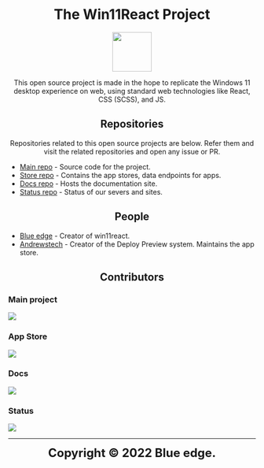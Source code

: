 <h1 align="center">The Win11React Project</h1>
<p align="center">
<img src="https://user-images.githubusercontent.com/91379432/164983291-5619d3ae-31da-4bc4-920a-823daf854fe8.png" height="80" width="80">
</p>
<p align="center">This open source project is made in the hope to replicate the Windows 11 desktop experience on web, using standard web technologies like React, CSS (SCSS), and JS.</p>

<h2 align="center">Repositories</h2>
<p align="center">Repositories related to this open source projects are below. Refer them and visit the related repositories and open any issue or PR.</p>

- [Main repo](https://github.com/blueedgetechno/win11React) - Source code for the project.
- [Store repo](https://github.com/win11react/store) - Contains the app stores, data endpoints for apps.
- [Docs repo](https://github.com/win11react/docs) - Hosts the documentation site.
- [Status repo](https://github.com/win11react/status) - Status of our severs and sites.

<h2 align="center">People</h2>

- [Blue edge](https://github.com/blueedgetechno/) - Creator of win11react.
- [Andrewstech](https://github.com/andrewstech/) - Creator of the Deploy Preview system. Maintains the app store.

<h2 align="center">Contributors</h2>

### Main project

<a href="https://github.com/blueedgetechno/win11React/graphs/contributors">
  <img src="https://contrib.rocks/image?repo=blueedgetechno/win11React" />
</a>

### App Store

<a href="https://github.com/win11react/store/graphs/contributors">
  <img src="https://contrib.rocks/image?repo=win11react/store" />
</a>

### Docs

<a href="https://github.com/win11react/docs/graphs/contributors">
  <img src="https://contrib.rocks/image?repo=win11react/docs" />
</a>

### Status

<a href="https://github.com/win11react/status/graphs/contributors">
  <img src="https://contrib.rocks/image?repo=win11react/status" />
</a>

------

<div align="center">
   <strong>
   <font size="+2" style="font">
   Copyright © 2022 Blue edge.
   </font>
   </strong>
</div>
